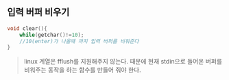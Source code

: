 입력 버퍼 비우기
---
```c
void clear(){
	while(getchar()!=10);
	//10(enter)가 나올때 까지 입력 버퍼를 비워준다
}
```
>linux 계열은 fflush를 지원해주지 않는다. 때문에 현재 stdin으로 들어온 버퍼를 비워주는 동작을 하는 함수를 만들어 줘야 한다.